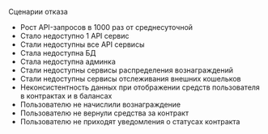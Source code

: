 Сценарии отказа

- Рост API-запросов в 1000 раз от среднесуточной
- Стало недоступно 1 API сервис
- Стали недоступны все API сервисы
- Стала недоступна БД
- Стала недоступна админка
- Стали недоступны сервисы распределения вознаграждений 
- Стали недоступны сервисы отслеживания внешних кошельков
- Неконсистентность данных при отображении средств пользователя в контрактах и в балансах
- Пользователю не начислили вознаграждение
- Пользователю не вернули средства за контракт
- Пользователю не приходят уведомления о статусах контракта